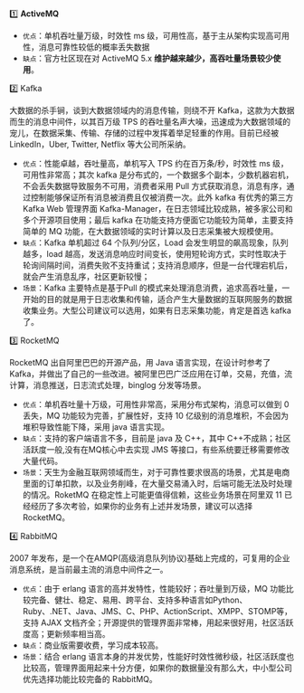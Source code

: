 1️⃣ **ActiveMQ**

- `优点`：单机吞吐量万级，时效性 ms 级，可用性高，基于主从架构实现高可用性，消息可靠性较低的概率丢失数据
- `缺点`：官方社区现在对 ActiveMQ 5.x **维护越来越少，高吞吐量场景较少使用**。

2️⃣ Kafka

大数据的杀手锏，谈到大数据领域内的消息传输，则绕不开 Kafka，这款为大数据而生的消息中间件，以其百万级 TPS 的吞吐量名声大噪，迅速成为大数据领域的宠儿，在数据采集、传输、存储的过程中发挥着举足轻重的作用。目前已经被 LinkedIn，Uber, Twitter, Netflix 等大公司所采纳。

- `优点`：性能卓越，吞吐量高，单机写入 TPS 约在百万条/秒，时效性 ms 级，可用性非常高；其次 kafka 是分布式的，一个数据多个副本，少数机器宕机，不会丢失数据导致服务不可用，消费者采用 Pull 方式获取消息，消息有序，通过控制能够保证所有消息被消费且仅被消费一次。此外 kafka 有优秀的第三方 Kafka Web 管理界面 Kafka-Manager，在日志领域比较成熟，被多家公司和多个开源项目使用；最后 kafka 在功能支持方便面它功能较为简单，主要支持简单的 MQ 功能，在大数据领域的实时计算以及日志采集被大规模使用。
- `缺点`：Kafka 单机超过 64 个队列/分区，Load 会发生明显的飙高现象，队列越多，load 越高，发送消息响应时间变长，使用短轮询方式，实时性取决于轮询间隔时间，消费失败不支持重试；支持消息顺序，但是一台代理宕机后，就会产生消息乱序，社区更新较慢；
- `场景`：Kafka 主要特点是基于Pull 的模式来处理消息消费，追求高吞吐量，一开始的目的就是用于日志收集和传输，适合产生大量数据的互联网服务的数据收集业务。大型公司建议可以选用，如果有日志采集功能，肯定是首选 kafka 了。

3️⃣ RocketMQ

RocketMQ 出自阿里巴巴的开源产品，用 Java 语言实现，在设计时参考了 Kafka，并做出了自己的一些改进。被阿里巴巴广泛应用在订单，交易，充值，流计算，消息推送，日志流式处理，binglog 分发等场景。

- `优点`：单机吞吐量十万级，可用性非常高，采用分布式架构，消息可以做到 0 丢失，MQ 功能较为完善，扩展性好，支持 10 亿级别的消息堆积，不会因为堆积导致性能下降，采用 java 语言实现。
- `缺点`：支持的客户端语言不多，目前是 java 及 C++，其中 C++不成熟；社区活跃度一般,没有在MQ核心中去实现 JMS 等接口，有些系统要迁移需要修改大量代码。
- `场景`：天生为金融互联网领域而生，对于可靠性要求很高的场景，尤其是电商里面的订单扣款，以及业务削峰，在大量交易涌入时，后端可能无法及时处理的情况。RoketMQ 在稳定性上可能更值得信赖，这些业务场景在阿里双 11 已经经历了多次考验，如果你的业务有上述并发场景，建议可以选择 RocketMQ。

4️⃣ RabbitMQ

2007 年发布，是一个在AMQP(高级消息队列协议)基础上完成的，可复用的企业消息系统，是当前最主流的消息中间件之一。

- `优点`：由于 erlang 语言的高并发特性，性能较好；吞吐量到万级，MQ 功能比较完备、健壮、稳定、易用、跨平台、支持多种语言如Python、Ruby、.NET、Java、JMS、C、PHP、ActionScript、XMPP、STOMP等，支持 AJAX 文档齐全；开源提供的管理界面非常棒，用起来很好用，社区活跃度高；更新频率相当高。
- `缺点`：商业版需要收费，学习成本较高。
- `场景`：结合 erlang 语言本身的并发优势，性能好时效性微秒级，社区活跃度也比较高，管理界面用起来十分方便，如果你的数据量没有那么大，中小型公司优先选择功能比较完备的 RabbitMQ。